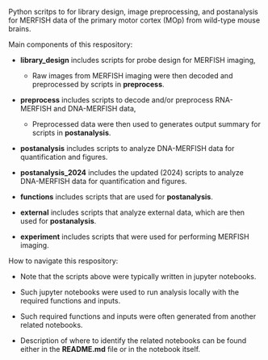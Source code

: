

Python scritps to for library design, image preprocessing, and postanalysis for MERFISH data of the primary motor cortex (MOp) from wild-type mouse brains.


Main components of this respository: 

 - **library_design** includes scripts for probe design for MERFISH imaging, 
 
   - Raw images from MERFISH imaging were then decoded and preprocessed by scripts in **preprocess**.


 - **preprocess** includes scripts to decode and/or preprocess RNA-MERFISH and DNA-MERFISH data,
 
   - Preprocessed data were then used to generates output summary for scripts in **postanalysis**.

 - **postanalysis** includes scripts to analyze DNA-MERFISH data for quantification and figures.

 - **postanalysis_2024** includes the updated (2024) scripts to analyze DNA-MERFISH data for quantification and figures.

 - **functions** includes scripts that are used for **postanalysis**.


 - **external** includes scripts that analyze external data, which are then used for **postanalysis**.


 - **experiment** includes scripts that were used for performing MERFISH imaging.



How to navigate this respository: 

 - Note that the scripts above were typically written in jupyter notebooks.

 - Such jupyter notebooks were used to run analysis locally with the required functions and inputs.

 - Such required functions and inputs were often generated from another related notebooks. 

 - Description of where to identify the related notebooks can be found either in the **README.md** file or in the notebook itself.

